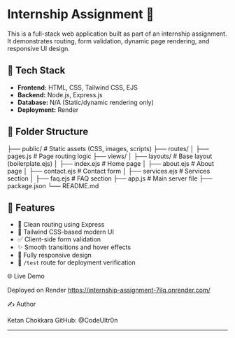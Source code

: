 # Internship Assignment 🚀

This is a full-stack web application built as part of an internship assignment. It demonstrates routing, form validation, dynamic page rendering, and responsive UI design.

## 🔧 Tech Stack

- **Frontend:** HTML, CSS, Tailwind CSS, EJS
- **Backend:** Node.js, Express.js
- **Database:** N/A (Static/dynamic rendering only)
- **Deployment:** Render

## 📂 Folder Structure
├── public/             # Static assets (CSS, images, scripts)
├── routes/
│   ├── pages.js        # Page routing logic
├── views/
│   ├── layouts/        # Base layout (boilerplate.ejs)
│   ├── index.ejs       # Home page
│   ├── about.ejs       # About page
│   ├── contact.ejs     # Contact form
│   ├── services.ejs    # Services section
│   ├── faq.ejs         # FAQ section
├── app.js              # Main server file
├── package.json
└── README.md

## 🌟 Features

- 🔁 Clean routing using Express
- 🎨 Tailwind CSS-based modern UI
- ✅ Client-side form validation
- ✨ Smooth transitions and hover effects
- 📱 Fully responsive design
- 🧪 `/test` route for deployment verification

🌐 Live Demo

Deployed on Render
https://internship-assignment-7ilq.onrender.com/

✍️ Author

Ketan Chokkara
GitHub: @CodeUltr0n

---


